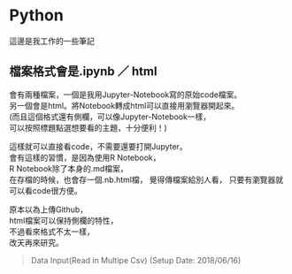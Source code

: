 # Python  

這邊是我工作的一些筆記  

## 檔案格式會是.ipynb ／ html  
會有兩種檔案，一個是我用Jupyter-Notebook寫的原始code檔案。  
另一個會是html。將Notebook轉成html可以直接用瀏覽器開起來。  
(而且這個格式還有側欄，可以像Jupyter-Notebook一樣，  
  可以按照標題點選想要看的主題，十分便利！)

這樣就可以直接看code，不需要還要打開Jupyter。  
會有這樣的習慣，是因為使用R Notebook，  
R Notebook除了本身的.md檔案，  
在存檔的時候，也會存一個.nb.html檔，
覺得傳檔案給別人看，
只要有瀏覽器就可以看code很方便。

原本以為上傳Github，  
html檔案可以保持側欄的特性，  
不過看來格式不太一樣，  
改天再來研究。  

> Data Input(Read in Multipe Csv)
(Setup Date: 2018/06/16)
